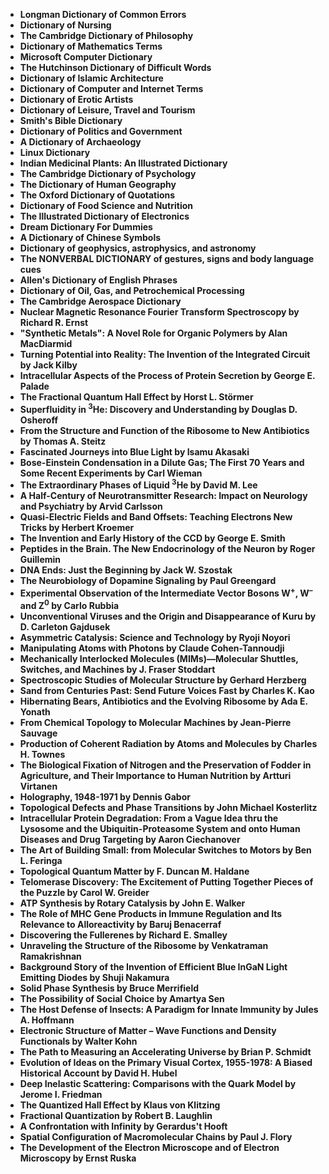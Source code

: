<ul>

                             

 <li><b><a target="_blank" href="img/nbl(2).pdf" style="text-decoration:none;">Longman Dictionary of Common Errors</a></b></li>
<li><b><a target="_blank" href="img/nbl(3).pdf" style="text-decoration:none;">Dictionary of Nursing</a></b></li>
 <li><b><a target="_blank" href="img/nbl(4).pdf" style="text-decoration:none;">The Cambridge Dictionary of Philosophy</a></b></li>                              
<li><b><a target="_blank" href="img/nbl(5).pdf" style="text-decoration:none;">Dictionary of Mathematics Terms</a></b></li>
<li><b><a target="_blank" href="img/nbl(6).pdf" style="text-decoration:none;">Microsoft Computer Dictionary</a></b></li>
 

 <li><b><a target="_blank" href="img/nbl(8).pdf" style="text-decoration:none;">The Hutchinson Dictionary of Difficult Words</a></b></li>
   <li><b><a target="_blank" href="img/nbl(9).pdf" style="text-decoration:none;">Dictionary of Islamic Architecture</a></b></li>                             
 <li><b><a target="_blank" href="img/nbl(10).pdf" style="text-decoration:none;">Dictionary of Computer and Internet Terms </a></b></li>                              
<li><b><a target="_blank" href="img/nbl(11).pdf" style="text-decoration:none;">Dictionary of Erotic Artists</a></b></li>
<li><b><a target="_blank" href="img/nbl(12).pdf" style="text-decoration:none;">Dictionary of Leisure, Travel and Tourism</a></b></li>
<li><b><a target="_blank" href="img/nbl(13).pdf" style="text-decoration:none;">Smith's Bible Dictionary</a></b></li>
                              
<li><b><a target="_blank" href="img/nbl(14).pdf" style="text-decoration:none;">Dictionary of Politics and Government</a></b></li>
<li><b><a target="_blank" href="img/nbl(15).pdf" style="text-decoration:none;">A Dictionary of Archaeology</a></b></li>



<li><b><a target="_blank" href="img/nbl(16).pdf" style="text-decoration:none;">Linux Dictionary</a></b></li>

  <li><b><a target="_blank" href="img/nbl(17).pdf" style="text-decoration:none;">Indian Medicinal Plants: An Illustrated Dictionary</a></b></li>   
  
<li><b><a target="_blank" href="img/nbl(18).pdf" style="text-decoration:none;">The Cambridge Dictionary of Psychology</a></b></li> 


<li><b><a target="_blank" href="img/nbl(20).pdf" style="text-decoration:none;">The Dictionary of Human Geography </a></b></li>

<li><b><a target="_blank" href="img/nbl(21).pdf" style="text-decoration:none;">The Oxford Dictionary of Quotations</a></b></li>
 

   <li><b><a target="_blank" href="img/nbl(24).pdf" style="text-decoration:none;">Dictionary of Food Science and Nutrition</a></b></li>
 
   <li><b><a target="_blank" href="img/nbl(25).pdf" style="text-decoration:none;">The Illustrated Dictionary of Electronics</a></b></li>                              

  <li><b><a target="_blank" href="img/nbl(26).pdf" style="text-decoration:none;">Dream Dictionary For Dummies</a></b></li>
 
   <li><b><a target="_blank" href="img/nbl(27).pdf" style="text-decoration:none;">A Dictionary of Chinese Symbols</a></b></li>
 
   <li><b><a target="_blank" href="img/nbl(28).pdf" style="text-decoration:none;">Dictionary of geophysics, astrophysics, and astronomy  </a></b></li>
 
   <li><b><a target="_blank" href="img/nbl(29).pdf" style="text-decoration:none;">The NONVERBAL DICTIONARY of gestures, signs and body language cues </a></b></li>                              

  <li><b><a target="_blank" href="img/nbl(30).pdf" style="text-decoration:none;">Allen's Dictionary of English Phrases</a></b></li>
 
   <li><b><a target="_blank" href="img/nbl(31).pdf" style="text-decoration:none;">Dictionary of Oil, Gas, and Petrochemical Processing</a></b></li> 
 

   <li><b><a target="_blank" href="img/nbl(33).pdf" style="text-decoration:none;">The Cambridge Aerospace Dictionary</a></b></li>                              

  <li><b><a target="_blank" href="img/nbl(34).pdf" style="text-decoration:none;">Nuclear Magnetic Resonance Fourier Transform Spectroscopy by Richard R. Ernst</a></b></li> 
 
  
   <li><b><a target="_blank" href="img/nbl(35).pdf" style="text-decoration:none;">"Synthetic Metals": A Novel Role for Organic Polymers by Alan MacDiarmid</a></b></li>                              

  <li><b><a target="_blank" href="img/nbl(36).pdf" style="text-decoration:none;">Turning Potential into Reality: The Invention of the Integrated Circuit by Jack Kilby</a></b></li> 
 
<li><b><a target="_blank" href="img/nbl(37).pdf" style="text-decoration:none;">Intracellular Aspects of the Process of Protein Secretion by George E. Palade</a></b></li>
 <li><b><a target="_blank" href="img/nbl(38).pdf" style="text-decoration:none;">The Fractional Quantum Hall Effect by Horst L. Störmer</a></b></li>
<li><b><a target="_blank" href="img/nbl(39).pdf" style="text-decoration:none;">Superfluidity in <sup>3</sup>He: Discovery and Understanding by Douglas D. Osheroff</a></b></li>
 <li><b><a target="_blank" href="img/nbl(40).pdf" style="text-decoration:none;">From the Structure and Function of the Ribosome to New Antibiotics by Thomas A. Steitz</a></b></li>                              
<li><b><a target="_blank" href="img/nbl(41).pdf" style="text-decoration:none;">Fascinated Journeys into Blue Light by Isamu Akasaki</a></b></li>
<li><b><a target="_blank" href="img/nbl(42).pdf" style="text-decoration:none;">Bose-Einstein Condensation in a Dilute Gas; The First 70 Years and Some Recent Experiments by Carl Wieman</a></b></li>
 
  <li><b><a target="_blank" href="img/nbl(43).pdf" style="text-decoration:none;">The Extraordinary Phases of Liquid <sup>3</sup>He by David M. Lee </a></b></li>
 <li><b><a target="_blank" href="img/nbl(44).pdf" style="text-decoration:none;">A Half-Century of Neurotransmitter Research: Impact on Neurology and Psychiatry by Arvid Carlsson</a></b></li>
   <li><b><a target="_blank" href="img/nbl(45).pdf" style="text-decoration:none;">Quasi-Electric Fields and Band Offsets: Teaching Electrons New Tricks by Herbert Kroemer</a></b></li>                             
 <li><b><a target="_blank" href="img/nbl(46).pdf" style="text-decoration:none;">The Invention and Early History of the CCD by George E. Smith</a></b></li>                              
<li><b><a target="_blank" href="img/nbl(47).pdf" style="text-decoration:none;">Peptides in the Brain. The New Endocrinology of the Neuron by Roger Guillemin</a></b></li>
<li><b><a target="_blank" href="img/nbl(48).pdf" style="text-decoration:none;">DNA Ends: Just the Beginning by Jack W. Szostak</a></b></li>
               <li><b><a target="_blank" href="img/nbl(49).pdf" style="text-decoration:none;">The Neurobiology of Dopamine Signaling by Paul Greengard</a></b></li>
                              
<li><b><a target="_blank" href="img/nbl(50).pdf" style="text-decoration:none;">Experimental Observation of the Intermediate Vector Bosons W<sup>+</sup>, W<sup>–</sup> and Z<sup>0</sup> by Carlo Rubbia</a></b></li>
<li><b><a target="_blank" href="img/nbl(51).pdf" style="text-decoration:none;">Unconventional Viruses and the Origin and Disappearance of Kuru by D. Carleton Gajdusek</a></b></li>

  <li><b><a target="_blank" href="img/nbl(52).pdf" style="text-decoration:none;">Asymmetric Catalysis: Science and Technology by Ryoji Noyori</a></b></li>                              

<li><b><a target="_blank" href="img/nbl(53).pdf" style="text-decoration:none;">Manipulating Atoms with Photons by Claude Cohen-Tannoudji </a></b></li>
 
<li><b><a target="_blank" href="img/nbl(54).pdf" style="text-decoration:none;">Mechanically Interlocked Molecules (MIMs)—Molecular Shuttles, Switches, and Machines by J. Fraser Stoddart </a></b></li>

<li><b><a target="_blank" href="img/nbl(55).pdf" style="text-decoration:none;">Spectroscopic Studies of Molecular Structure by Gerhard Herzberg</a></b></li>
 
  <li><b><a target="_blank" href="img/nbl(56).pdf" style="text-decoration:none;">Sand from Centuries Past: Send Future Voices Fast by Charles K. Kao </a></b></li>                              

  <li><b><a target="_blank" href="img/nbl(57).pdf" style="text-decoration:none;">Hibernating Bears, Antibiotics and the Evolving Ribosome by Ada E. Yonath </a></b></li>
 
   <li><b><a target="_blank" href="img/nbl(58).pdf" style="text-decoration:none;">From Chemical Topology to Molecular Machines by Jean-Pierre Sauvage </a></b></li>
 
   <li><b><a target="_blank" href="img/nbl(59).pdf" style="text-decoration:none;">Production of Coherent Radiation by Atoms and Molecules by Charles H. Townes</a></b></li>                              

  <li><b><a target="_blank" href="img/nbl(60).pdf" style="text-decoration:none;">The Biological Fixation of Nitrogen and the Preservation of Fodder in Agriculture, and Their Importance to Human Nutrition by Artturi Virtanen </a></b></li>
 
   <li><b><a target="_blank" href="img/nbl(61).pdf" style="text-decoration:none;">Holography, 1948-1971 by Dennis Gabor</a></b></li>
 
   <li><b><a target="_blank" href="img/nbl(62).pdf" style="text-decoration:none;">Topological Defects and Phase Transitions by John Michael Kosterlitz </a></b></li>
 
   <li><b><a target="_blank" href="img/nbl(63).pdf" style="text-decoration:none;">Intracellular Protein Degradation: From a Vague Idea thru the Lysosome and the Ubiquitin-Proteasome System and onto Human Diseases and Drug Targeting by Aaron Ciechanover</a></b></li>                              

  <li><b><a target="_blank" href="img/nbl(64).pdf" style="text-decoration:none;">The Art of Building Small: from Molecular Switches to Motors by Ben L. Feringa</a></b></li>
 
   <li><b><a target="_blank" href="img/nbl(65).pdf" style="text-decoration:none;">Topological Quantum Matter by F. Duncan M. Haldane </a></b></li> 
 
   <li><b><a target="_blank" href="img/nbl(66).pdf" style="text-decoration:none;">Telomerase Discovery: The Excitement of Putting Together Pieces of the Puzzle by Carol W. Greider </a></b></li>
 
   <li><b><a target="_blank" href="img/nbl(67).pdf" style="text-decoration:none;">ATP Synthesis by Rotary Catalysis by John E. Walker</a></b></li>                              

  <li><b><a target="_blank" href="img/nbl(68).pdf" style="text-decoration:none;">The Role of MHC Gene Products in Immune Regulation and Its Relevance to Alloreactivity by Baruj Benacerraf</a></b></li> 
 
  
   <li><b><a target="_blank" href="img/nbl(69).pdf" style="text-decoration:none;">Discovering the Fullerenes by Richard E. Smalley</a></b></li>                              

  <li><b><a target="_blank" href="img/nbl(70).pdf" style="text-decoration:none;">Unraveling the Structure of the Ribosome by Venkatraman Ramakrishnan </a></b></li> 
  
 
 <li><b><a target="_blank" href="img/nbl(71).pdf" style="text-decoration:none;">Background Story of the Invention of Efficient Blue InGaN Light Emitting Diodes by Shuji Nakamura</a></b></li>
 <li><b><a target="_blank" href="img/nbl(73).pdf" style="text-decoration:none;">Solid Phase Synthesis by Bruce Merrifield  </a></b></li>
  <li><b><a target="_blank" href="img/nbl(74).pdf" style="text-decoration:none;">The Possibility of Social Choice by Amartya Sen</a></b></li>
 <li><b><a target="_blank" href="img/nbl(75).pdf" style="text-decoration:none;">The Host Defense of Insects: A Paradigm for Innate Immunity by Jules A. Hoffmann</a></b></li>                              
<li><b><a target="_blank" href="img/nbl(76).pdf" style="text-decoration:none;">Electronic Structure of Matter – Wave Functions and Density Functionals by Walter Kohn</a></b></li>
<li><b><a target="_blank" href="img/nbl(77).pdf" style="text-decoration:none;">The Path to Measuring an Accelerating Universe by Brian P. Schmidt</a></b></li>
 
  <li><b><a target="_blank" href="img/nbl(78).pdf" style="text-decoration:none;">Evolution of Ideas on the Primary Visual Cortex, 1955-1978: A Biased Historical Account by David H. Hubel </a></b></li>
 <li><b><a target="_blank" href="img/nbl(79).pdf" style="text-decoration:none;">Deep Inelastic Scattering: Comparisons with the Quark Model by Jerome I. Friedman</a></b></li>
   <li><b><a target="_blank" href="img/nbl(80).pdf" style="text-decoration:none;">The Quantized Hall Effect by Klaus von Klitzing</a></b></li>                             
 <li><b><a target="_blank" href="img/nbl(81).pdf" style="text-decoration:none;">Fractional Quantization by Robert B. Laughlin </a></b></li>                              
<li><b><a target="_blank" href="img/nbl(82).pdf" style="text-decoration:none;">A Confrontation with Infinity by Gerardus't Hooft</a></b></li>
<li><b><a target="_blank" href="img/nbl(83).pdf" style="text-decoration:none;">Spatial Configuration of Macromolecular Chains by Paul J. Flory</a></b></li>
 <li><b><a target="_blank" href="img/nbl(84).pdf" style="text-decoration:none;">The Development of the Electron Microscope and of Electron Microscopy by Ernst Ruska</a></b></li>
 </ul>
